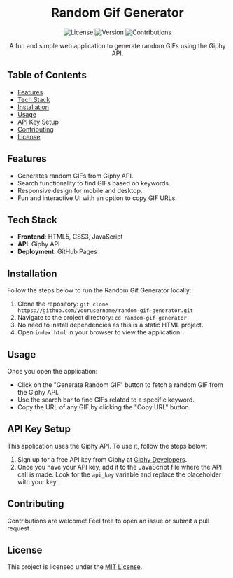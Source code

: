 <!-- Title of the project -->
<h1 align="center">Random Gif Generator</h1>

<!-- Project badges -->
<p align="center">
  <img alt="License" src="https://img.shields.io/badge/license-MIT-brightgreen">
  <img alt="Version" src="https://img.shields.io/badge/version-1.0-blue">
  <img alt="Contributions" src="https://img.shields.io/badge/contributions-welcome-brightgreen">
</p>

<!-- Short project description -->
<p align="center">
  A fun and simple web application to generate random GIFs using the Giphy API.
</p>

<!-- Table of Contents -->
<h2>Table of Contents</h2>
<ul>
  <li><a href="#features">Features</a></li>
  <li><a href="#tech-stack">Tech Stack</a></li>
  <li><a href="#installation">Installation</a></li>
  <li><a href="#usage">Usage</a></li>
  <li><a href="#api-key-setup">API Key Setup</a></li>
  <li><a href="#contributing">Contributing</a></li>
  <li><a href="#license">License</a></li>
</ul>

<!-- Features section -->
<h2 id="features">Features</h2>
<ul>
  <li>Generates random GIFs from Giphy API.</li>
  <li>Search functionality to find GIFs based on keywords.</li>
  <li>Responsive design for mobile and desktop.</li>
  <li>Fun and interactive UI with an option to copy GIF URLs.</li>
</ul>

<!-- Tech Stack section -->
<h2 id="tech-stack">Tech Stack</h2>
<ul>
  <li><strong>Frontend</strong>: HTML5, CSS3, JavaScript</li>
  <li><strong>API</strong>: Giphy API</li>
  <li><strong>Deployment</strong>: GitHub Pages</li>
</ul>

<!-- Installation section -->
<h2 id="installation">Installation</h2>
<p>Follow the steps below to run the Random Gif Generator locally:</p>
<ol>
  <li>Clone the repository: <code>git clone https://github.com/yourusername/random-gif-generator.git</code></li>
  <li>Navigate to the project directory: <code>cd random-gif-generator</code></li>
  <li>No need to install dependencies as this is a static HTML project.</li>
  <li>Open <code>index.html</code> in your browser to view the application.</li>
</ol>

<!-- Usage section -->
<h2 id="usage">Usage</h2>
<p>Once you open the application:</p>
<ul>
  <li>Click on the "Generate Random GIF" button to fetch a random GIF from the Giphy API.</li>
  <li>Use the search bar to find GIFs related to a specific keyword.</li>
  <li>Copy the URL of any GIF by clicking the "Copy URL" button.</li>
</ul>

<!-- API Key Setup section -->
<h2 id="api-key-setup">API Key Setup</h2>
<p>This application uses the Giphy API. To use it, follow the steps below:</p>
<ol>
  <li>Sign up for a free API key from Giphy at <a href="https://developers.giphy.com/">Giphy Developers</a>.</li>
  <li>Once you have your API key, add it to the JavaScript file where the API call is made. Look for the <code>api_key</code> variable and replace the placeholder with your key.</li>
</ol>

<!-- Contributing section -->
<h2 id="contributing">Contributing</h2>
<p>Contributions are welcome! Feel free to open an issue or submit a pull request.</p>

<!-- License section -->
<h2 id="license">License</h2>
<p>This project is licensed under the <a href="LICENSE">MIT License</a>.</p>
